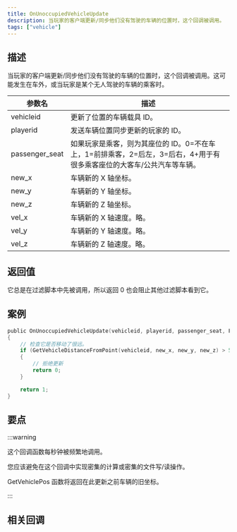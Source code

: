 ```yaml
---
title: OnUnoccupiedVehicleUpdate
description: 当玩家的客户端更新/同步他们没有驾驶的车辆的位置时，这个回调被调用。
tags: ["vehicle"]
---
```


## 描述

当玩家的客户端更新/同步他们没有驾驶的车辆的位置时，这个回调被调用。这可能发生在车外，或当玩家是某个无人驾驶的车辆的乘客时。

| 参数名         | 描述                                                                                                                   |
| -------------- | ---------------------------------------------------------------------------------------------------------------------- |
| vehicleid      | 更新了位置的车辆载具 ID。                                                                                              |
| playerid       | 发送车辆位置同步更新的玩家的 ID。                                                                                      |
| passenger_seat | 如果玩家是乘客，则为其座位的 ID。0=不在车上，1=前排乘客，2=后左，3=后右，4+用于有很多乘客座位的大客车/公共汽车等车辆。 |
| new_x          | 车辆新的 X 轴坐标。                                      |
| new_y          | 车辆新的 Y 轴坐标。                                      |
| new_z          | 车辆新的 Z 轴坐标。                                      |
| vel_x          | 车辆新的 X 轴速度。略。                                   |
| vel_y          | 车辆新的 Y 轴速度。略。                                   |
| vel_z          | 车辆新的 Z 轴速度。略。                                   |

## 返回值

它总是在过滤脚本中先被调用，所以返回 0 也会阻止其他过滤脚本看到它。

## 案例

```c
public OnUnoccupiedVehicleUpdate(vehicleid, playerid, passenger_seat, Float:new_x, Float:new_y, Float:new_z, Float:vel_x, Float:vel_y, Float:vel_z)
{
    // 检查它是否移动了很远。
    if (GetVehicleDistanceFromPoint(vehicleid, new_x, new_y, new_z) > 50.0)
    {
        // 拒绝更新
        return 0;
    }

    return 1;
}
```

## 要点

:::warning

这个回调函数每秒钟被频繁地调用。

您应该避免在这个回调中实现密集的计算或密集的文件写/读操作。

GetVehiclePos 函数将返回在此更新之前车辆的旧坐标。

:::

## 相关回调
